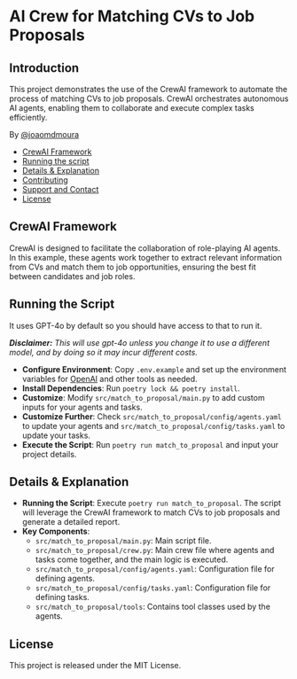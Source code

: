 
# AI Crew for Matching CVs to Job Proposals
## Introduction
This project demonstrates the use of the CrewAI framework to automate the process of matching CVs to job proposals. CrewAI orchestrates autonomous AI agents, enabling them to collaborate and execute complex tasks efficiently.

By [@joaomdmoura](https://x.com/joaomdmoura)

- [CrewAI Framework](#crewai-framework)
- [Running the script](#running-the-script)
- [Details & Explanation](#details--explanation)
- [Contributing](#contributing)
- [Support and Contact](#support-and-contact)
- [License](#license)

## CrewAI Framework
CrewAI is designed to facilitate the collaboration of role-playing AI agents. In this example, these agents work together to extract relevant information from CVs and match them to job opportunities, ensuring the best fit between candidates and job roles.

## Running the Script
It uses GPT-4o by default so you should have access to that to run it.

***Disclaimer:** This will use gpt-4o unless you change it to use a different model, and by doing so it may incur different costs.*

- **Configure Environment**: Copy `.env.example` and set up the environment variables for [OpenAI](https://platform.openai.com/api-keys) and other tools as needed.
- **Install Dependencies**: Run `poetry lock && poetry install`.
- **Customize**: Modify `src/match_to_proposal/main.py` to add custom inputs for your agents and tasks.
- **Customize Further**: Check `src/match_to_proposal/config/agents.yaml` to update your agents and `src/match_to_proposal/config/tasks.yaml` to update your tasks.
- **Execute the Script**: Run `poetry run match_to_proposal` and input your project details.

## Details & Explanation
- **Running the Script**: Execute `poetry run match_to_proposal`. The script will leverage the CrewAI framework to match CVs to job proposals and generate a detailed report.
- **Key Components**:
  - `src/match_to_proposal/main.py`: Main script file.
  - `src/match_to_proposal/crew.py`: Main crew file where agents and tasks come together, and the main logic is executed.
  - `src/match_to_proposal/config/agents.yaml`: Configuration file for defining agents.
  - `src/match_to_proposal/config/tasks.yaml`: Configuration file for defining tasks.
  - `src/match_to_proposal/tools`: Contains tool classes used by the agents.

## License
This project is released under the MIT License.
